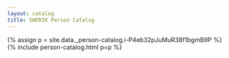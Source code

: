 ```yaml
---
layout: catalog
title: SWERIK Person Catalog
---
```

{% assign p = site.data._person-catalog.i-P4eb32pJuMuR38f1bgmB9P %}
{% include person-catalog.html p=p %}

